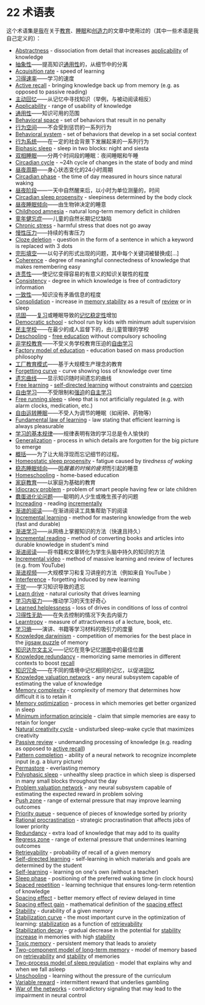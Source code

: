 # 22 术语表

这个术语集是[我](https://supermemo.guru/wiki/Piotr_Wozniak)在关于[教育](https://supermemo.guru/wiki/Problem_of_Schooling)、[睡眠](https://supermemo.guru/wiki/Science_of_sleep)和[创造力](https://supermemo.guru/wiki/Natural_creativity_cycle)的文章中使用过的（其中一些术语是我自己定义的）：

- [Abstractness](https://supermemo.guru/wiki/Abstractness) - dissociation from detail that increases [applicability](https://supermemo.guru/wiki/Applicability) of knowledge
- [抽象性](https://supermemo.guru/wiki/Abstractness)——提高知识[通用性](https://supermemo.guru/wiki/Applicability)的，从细节中的分离
- [Acquisition rate](https://supermemo.guru/wiki/Acquisition_rate) - speed of learning
- [习得速率](https://supermemo.guru/wiki/Acquisition_rate)——学习的速度
- [Active recall](https://supermemo.guru/wiki/Active_recall) - bringing knowledge back up from memory (e.g. as opposed to passive reading)
- [主动回忆](https://supermemo.guru/wiki/Active_recall)——从记忆中寻找知识（举例，与被动阅读相反）
- [Applicability](https://supermemo.guru/wiki/Applicability) - range of usability of knowledge
- [通用性](https://supermemo.guru/wiki/Applicability)——知识可用的范围
- [Behavioral space](https://supermemo.guru/wiki/Behavioral_space) - set of behaviors that result in no penalty
- [行为空间](https://supermemo.guru/wiki/Behavioral_space)——不会受到惩罚的一系列行为
- [Behavioral system](https://supermemo.guru/wiki/Behavioral_system) - set of behaviors that develop in a set social context
- [行为系统](https://supermemo.guru/wiki/Behavioral_system)——在一定的社会背景下发展起来的一系列行为
- [Biphasic sleep](https://supermemo.guru/wiki/Biphasic_sleep) - sleep in two blocks: night and siesta
- [双相睡眠](https://supermemo.guru/wiki/Biphasic_sleep)——分两个时间段的睡眠：夜间睡眠和午睡
- [Circadian cycle](https://supermemo.guru/wiki/Circadian_cycle) - ~24h cycle of changes in the state of body and mind
- [昼夜周期](https://supermemo.guru/wiki/Circadian_cycle)——身心状态变化的24小时周期
- [Circadian phase](https://supermemo.guru/wiki/Circadian_phase) - the time of day measured in hours since natural waking
- [昼夜阶段](https://supermemo.guru/wiki/Circadian_phase)——一天中自然醒来后，以小时为单位测量的，时间
- [Circadian sleep propensity](https://supermemo.guru/wiki/Circadian_sleep_propensity) - sleepiness determined by the body clock
- [昼夜睡眠倾向](https://supermemo.guru/wiki/Circadian_sleep_propensity)——由生物钟决定的睡意
- [Childhood amnesia](https://supermemo.guru/wiki/Childhood_amnesia) - natural long-term memory deficit in children
- [童年健忘症](https://supermemo.guru/wiki/Childhood_amnesia)——儿童的自然长期记忆缺陷
- [Chronic stress](https://supermemo.guru/wiki/Chronic_stress) - harmful stress that does not go away
- [慢性压力](https://supermemo.guru/wiki/Chronic_stress)——持续的有害压力
- [Cloze deletion](https://supermemo.guru/wiki/Cloze_deletion) - question in the form of a sentence in which a keyword is replaced with 3 dots
- [完形填空](https://supermemo.guru/wiki/Cloze_deletion)——以句子的形式出现的问题，其中每个关键词被替换成[...]
- [Coherence](https://supermemo.guru/wiki/Coherence) - degree of meaningful connectedness of knowledge that makes remembering easy
- [连贯性](https://supermemo.guru/wiki/Coherence)——使记忆变得容易的有意义的知识关联性的程度
- [Consistency](https://supermemo.guru/wiki/Consistency) - degree in which knowledge is free of contradictory information
- [一致性](https://supermemo.guru/wiki/Consistency)——知识没有矛盾信息的程度
- [Consolidation](https://supermemo.guru/wiki/Memory_consolidation) - increase in [memory stability](https://supermemo.guru/wiki/Memory_stability) as a result of [review](https://supermemo.guru/wiki/Review) or in sleep
- [巩固](https://supermemo.guru/wiki/Memory_consolidation)——[复习](https://supermemo.guru/wiki/Review)或睡眠导致的[记忆稳定性](https://supermemo.guru/wiki/Memory_stability)增加
- [Democratic school](https://supermemo.guru/wiki/Democratic_school) - school run by kids with minimum adult supervision
- [民主学校](https://supermemo.guru/wiki/Democratic_school)——在最少的成人监督下的，由儿童管理的学校
- [Deschooling](https://supermemo.guru/wiki/Deschooling) - [free education](https://supermemo.guru/wiki/Free_learning) without compulsory schooling
- [非学校教育](https://supermemo.guru/wiki/Deschooling)——不受义务学校教育压迫的[自由学习](https://supermemo.guru/wiki/Free_learning) 
- [Factory model of education](https://supermemo.guru/wiki/Factory_model_of_education) - education based on mass production philosophy
- [工厂教育模式](https://supermemo.guru/wiki/Factory_model_of_education)——基于大规模生产理念的教育
- [Forgetting curve](https://supermemo.guru/wiki/Forgetting_curve) - curve showing loss of knowledge over time
- [遗忘曲线](https://supermemo.guru/wiki/Forgetting_curve)——显示知识随时间遗忘的曲线
- [Free learning](https://supermemo.guru/wiki/Free_learning) - [self-directed learning](https://supermemo.guru/wiki/Self-directed_learning) without constraints and [coercion](https://supermemo.guru/wiki/Coercion)
- [自由学习](https://supermemo.guru/wiki/Free_learning)——不受限制和[强迫](https://supermemo.guru/wiki/Coercion)的[自主学习](https://supermemo.guru/wiki/Self-directed_learning)
- [Free running sleep](https://supermemo.guru/wiki/Free_running_sleep) - sleep that is not artificially regulated (e.g. with alarm clocks, medication, etc.)
- [自由运转睡眠](https://supermemo.guru/wiki/Free_running_sleep)——不受人为调节的睡眠（如闹钟、药物等）
- [Fundamental law of learning](https://supermemo.guru/wiki/Fundamental_law_of_learning) - law stating that efficient learning is always pleasurable
- [学习的基本规律](https://supermemo.guru/wiki/Fundamental_law_of_learning)——规律表明有效的学习总是令人愉快的
- [Generalization](https://supermemo.guru/wiki/Generalization) - process in which details are forgotten for the big picture to emerge
- [概括](https://supermemo.guru/wiki/Generalization)——为了让大局浮现而忘记细节的过程。
- [Homeostatic sleep propensity](https://supermemo.guru/wiki/Homeostatic_sleep_propensity) - fatigue caused by *tiredness of waking*
- [稳态睡眠倾向](https://supermemo.guru/wiki/Homeostatic_sleep_propensity)——因*醒着的时候的疲劳*而引起的睡意
- [Homeschooling](https://supermemo.guru/wiki/Homeschooling) - home-based education
- [家庭教育](https://supermemo.guru/wiki/Homeschooling)——以家庭为基础的教育
- [Idiocracy problem](https://supermemo.guru/wiki/Idiocracy_problem) - problem of smart people having few or late children
- [蠢蛋进化论问题](https://supermemo.guru/wiki/Idiocracy_problem)——聪明的人少生或晚生孩子的问题
- [Increading](https://supermemo.guru/wiki/Increading) - reading [incrementally](https://supermemo.guru/wiki/Incremental_reading)
- [渐进的阅读](https://supermemo.guru/wiki/Increading)——在渐进阅读工具集帮助下的阅读
- [Incremental learning](https://supermemo.guru/wiki/Incremental_learning) - method for mastering knowledge from the web (fast and durable)
- [渐进学习](https://supermemo.guru/wiki/Incremental_learning)——从网络上掌握知识的方法（快速且持久）
- [Incremental reading](https://supermemo.guru/wiki/Incremental_reading) - method of converting books and articles into durable knowledge in student's mind
- [渐进阅读](https://supermemo.guru/wiki/Incremental_reading)——将书籍和文章转化为学生头脑中持久的知识的方法
- [Incremental video](https://supermemo.guru/wiki/Incremental_video) - method of massive learning and review of lectures (e.g. from YouTube)
- [渐进视频](https://supermemo.guru/wiki/Incremental_video)——大规模学习和复习讲座的方法（例如来自 YouTube ）
- [Interference](https://supermemo.guru/wiki/Interference) - forgetting induced by new learning
- [干扰](https://supermemo.guru/wiki/Interference)——学习知识导致的遗忘
- [Learn drive](https://supermemo.guru/wiki/Learn_drive) - natural curiosity that drives learning
- [学习内驱力](https://supermemo.guru/wiki/Learn_drive)——推动学习的天生好奇心
- [Learned helplessness](https://supermemo.guru/wiki/Learned_helplessness) - loss of drives in conditions of loss of control
- [习得性无助](https://supermemo.guru/wiki/Learned_helplessness)——在失去控制的情况下失去内驱力
- [Learntropy](https://supermemo.guru/wiki/Learntropy) - measure of attractiveness of a lecture, book, etc.
- [学习熵](https://supermemo.guru/wiki/Learntropy)——演讲、书籍等学习材料的吸引力的度量
- [Knowledge darwinism](https://supermemo.guru/wiki/Knowledge_darwinism) - competition of memories for the best place in the [jigsaw puzzle](https://supermemo.guru/wiki/Jigsaw_puzzle) of memory
- [知识达尔文主义](https://supermemo.guru/wiki/Knowledge_darwinism)——记忆在竞争记忆[拼图](https://supermemo.guru/wiki/Jigsaw_puzzle)中的最佳位置
- [Knowledge redundancy](https://supermemo.guru/wiki/Knowledge_redundancy) - memorizing same memories in different contexts to boost [recall](https://supermemo.guru/wiki/Recall)
- [知识冗余](https://supermemo.guru/wiki/Knowledge_redundancy)——在不同的情境中记忆相同的记忆，以促进[回忆](https://supermemo.guru/wiki/Recall)
- [Knowledge valuation network](https://supermemo.guru/wiki/Knowledge_valuation_network) - any neural subsystem capable of estimating the value of knowledge
- [Memory complexity](https://supermemo.guru/wiki/Memory_complexity) - complexity of memory that determines how difficult it is to retain it
- [Memory optimization](https://supermemo.guru/wiki/Memory_optimization_in_sleep) - process in which memories get better organized in sleep
- [Minimum information principle](https://supermemo.guru/wiki/Minimum_information_principle) - claim that simple memories are easy to retain for longer
- [Natural creativity cycle](https://supermemo.guru/wiki/Natural_creativity_cycle) - undisturbed sleep-wake cycle that maximizes creativity
- [Passive review](https://supermemo.guru/wiki/Passive_review) - undemanding processing of knowledge (e.g. reading as opposed to [active recall](https://supermemo.guru/wiki/Active_recall))
- [Pattern completion](https://supermemo.guru/wiki/Pattern_completion) - ability of a neural network to recognize incomplete input (e.g. a blurry picture)
- [Permastore](https://supermemo.guru/wiki/Permastore) - everlasting memory
- [Polyphasic sleep](https://supermemo.guru/wiki/Polyphasic_sleep) - unhealthy sleep practice in which sleep is dispersed in many small blocks throughout the day
- [Problem valuation network](https://supermemo.guru/wiki/Problem_valuation_network) - any neural subsystem capable of estimating the expected reward in problem solving
- [Push zone](https://supermemo.guru/wiki/Push_zone) - range of external pressure that may improve learning outcomes
- [Priority queue](https://supermemo.guru/wiki/Priority_queue) - sequence of pieces of knowledge sorted by priority
- [Rational procrastination](https://supermemo.guru/wiki/Rational_procrastination) - strategic procrastination that affects jobs of lower priority
- [Redundancy](https://supermemo.guru/wiki/Redundancy) - extra load of knowledge that may add to its quality
- [Regress zone](https://supermemo.guru/wiki/Regress_zone) - range of external pressure that undermines learning outcomes
- [Retrievability](https://supermemo.guru/wiki/Retrievability) - probability of recall of a given memory
- [Self-directed learning](https://supermemo.guru/wiki/Self-directed_learning) - self-learning in which materials and goals are determined by the student
- [Self-learning](https://supermemo.guru/wiki/Self-learning) - learning on one's own (without a teacher)
- [Sleep phase](https://supermemo.guru/wiki/Sleep_phase) - positioning of the preferred waking time (in clock hours)
- [Spaced repetition](https://supermemo.guru/wiki/Spaced_repetition) - learning technique that ensures long-term retention of knowledge
- [Spacing effect](https://supermemo.guru/wiki/Spacing_effect) - better memory effect of review delayed in time
- [Spacing effect gain](https://supermemo.guru/wiki/Spacing_effect_gain) - mathematical definition of the [spacing effect](https://supermemo.guru/wiki/Spacing_effect)
- [Stability](https://supermemo.guru/wiki/Stability) - durability of a given memory
- [Stabilization curve](https://supermemo.guru/wiki/Stabilization_curve) - the most important curve in the optimization of learning: [stabilization](https://supermemo.guru/wiki/Stabilization) as a function of [retrievability](https://supermemo.guru/wiki/Retrievability)
- [Stabilization decay](https://supermemo.guru/wiki/Stabilization_decay) - gradual decrease in the potential for [stability increase](https://supermemo.guru/wiki/Stability_increase) in memories with high [stability](https://supermemo.guru/wiki/Stability)
- [Toxic memory](https://supermemo.guru/wiki/Toxic_memory) - persistent memory that leads to anxiety
- [Two-component model of long-term memory](https://supermemo.guru/wiki/Two-component_model_of_long-term_memory) - model of memory based on [retrievability](https://supermemo.guru/wiki/Retrievability) and [stability](https://supermemo.guru/wiki/Stability) of memories
- [Two-process model of sleep regulation](https://supermemo.guru/wiki/Two-process_model_of_sleep_regulation) - model that explains why and when we fall asleep
- [Unschooling](https://supermemo.guru/wiki/Unschooling) - learning without the pressure of the curriculum
- [Variable reward](https://supermemo.guru/wiki/Variable_reward) - intermittent reward that underlies gambling
- [War of the networks](https://supermemo.guru/wiki/War_of_the_networks) - contradictory signaling that may lead to the impairment in neural control
